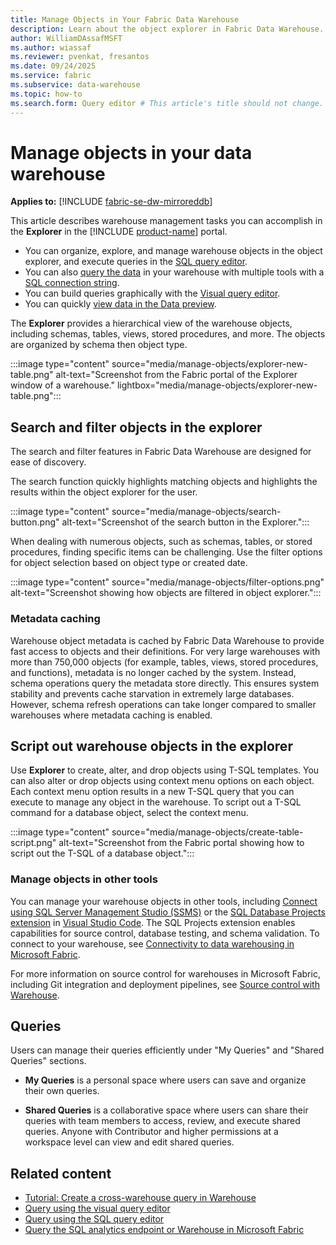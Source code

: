 ```yaml
---
title: Manage Objects in Your Fabric Data Warehouse
description: Learn about the object explorer in Fabric Data Warehouse.
author: WilliamDAssafMSFT
ms.author: wiassaf
ms.reviewer: pvenkat, fresantos
ms.date: 09/24/2025
ms.service: fabric
ms.subservice: data-warehouse
ms.topic: how-to
ms.search.form: Query editor # This article's title should not change. If so, contact engineering.
---
```

# Manage objects in your data warehouse

**Applies to:** [!INCLUDE [fabric-se-dw-mirroreddb](includes/applies-to-version/fabric-se-dw-mirroreddb.md)]

This article describes warehouse management tasks you can accomplish in the **Explorer** in the [!INCLUDE [product-name](../includes/product-name.md)] portal.

- You can organize, explore, and manage warehouse objects in the object explorer, and execute queries in the [SQL query editor](sql-query-editor.md).
- You can also [query the data](query-warehouse.md) in your warehouse with multiple tools with a [SQL connection string](connectivity.md).
- You can build queries graphically with the [Visual query editor](visual-query-editor.md).
- You can quickly [view data in the Data preview](data-preview.md).

The **Explorer** provides a hierarchical view of the warehouse objects, including schemas, tables, views, stored procedures, and more. The objects are organized by schema then object type.

:::image type="content" source="media/manage-objects/explorer-new-table.png" alt-text="Screenshot from the Fabric portal of the Explorer window of a warehouse." lightbox="media/manage-objects/explorer-new-table.png":::

## Search and filter objects in the explorer

The search and filter features in Fabric Data Warehouse are designed for ease of discovery.

The search function quickly highlights matching objects and highlights the results within the object explorer for the user.

:::image type="content" source="media/manage-objects/search-button.png" alt-text="Screenshot of the search button in the Explorer.":::

When dealing with numerous objects, such as schemas, tables, or stored procedures, finding specific items can be challenging. Use the filter options for object selection based on object type or created date.

:::image type="content" source="media/manage-objects/filter-options.png" alt-text="Screenshot showing how objects are filtered in object explorer.":::

### Metadata caching

Warehouse object metadata is cached by Fabric Data Warehouse to provide fast access to objects and their definitions. For very large warehouses with more than 750,000 objects (for example, tables, views, stored procedures, and functions), metadata is no longer cached by the system. Instead, schema operations query the metadata store directly. This ensures system stability and prevents cache starvation in extremely large databases. However, schema refresh operations can take longer compared to smaller warehouses where metadata caching is enabled.

## Script out warehouse objects in the explorer

Use **Explorer** to create, alter, and drop objects using T-SQL templates. You can also alter or drop objects using context menu options on each object. Each context menu option results in a new T-SQL query that you can execute to manage any object in the warehouse. To script out a T-SQL command for a database object, select the context menu.

:::image type="content" source="media/manage-objects/create-table-script.png" alt-text="Screenshot from the Fabric portal showing how to script out the T-SQL of a database object.":::

### Manage objects in other tools

You can manage your warehouse objects in other tools, including [Connect using SQL Server Management Studio (SSMS)](how-to-connect.md#connect-using-sql-server-management-studio-ssms) or the [SQL Database Projects extension](/sql/azure-data-studio/extensions/sql-database-project-extension?view=fabric&preserve-view=true) in [Visual Studio Code](https://visualstudio.microsoft.com/downloads/). The SQL Projects extension enables capabilities for source control, database testing, and schema validation. To connect to your warehouse, see [Connectivity to data warehousing in Microsoft Fabric](connectivity.md).

For more information on source control for warehouses in Microsoft Fabric, including Git integration and deployment pipelines, see [Source control with Warehouse](source-control.md).

## Queries

Users can manage their queries efficiently under "My Queries" and "Shared Queries" sections.

- **My Queries** is a personal space where users can save and organize their own queries.

- **Shared Queries** is a collaborative space where users can share their queries with team members to access, review, and execute shared queries. Anyone with Contributor and higher permissions at a workspace level can view and edit shared queries.

## Related content

- [Tutorial: Create a cross-warehouse query in Warehouse](tutorial-sql-cross-warehouse-query-editor.md)
- [Query using the visual query editor](visual-query-editor.md)
- [Query using the SQL query editor](sql-query-editor.md)
- [Query the SQL analytics endpoint or Warehouse in Microsoft Fabric](query-warehouse.md)
